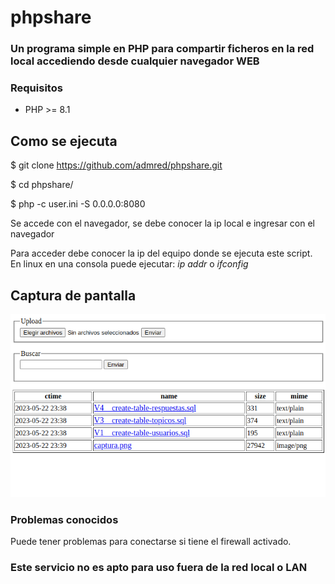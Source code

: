 # phpshare
###  Un programa simple en PHP para compartir ficheros en la red local accediendo desde cualquier navegador WEB
### Requisitos
- PHP >= 8.1

## Como se ejecuta


$ git clone https://github.com/admred/phpshare.git

$ cd phpshare/

$ php -c user.ini -S 0.0.0.0:8080

Se accede con el navegador, se debe conocer la ip local e ingresar con el navegador

Para acceder debe conocer la ip del equipo donde se ejecuta este script. En linux en una consola puede ejecutar: *ip addr* o *ifconfig*

## Captura de pantalla

<p align="center">
	<img src="captura.png">
</p>


### Problemas conocidos

Puede tener problemas para conectarse si tiene el firewall activado.


### Este servicio **no** es apto para uso fuera de la red local o LAN
